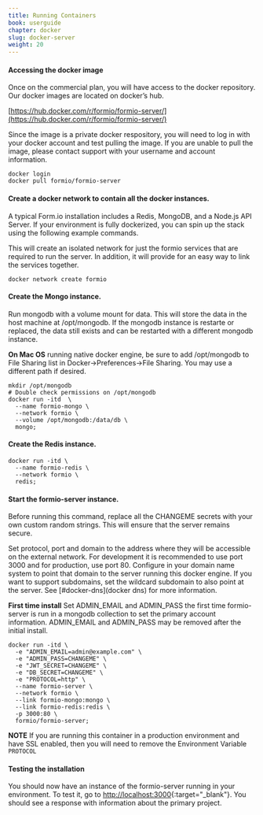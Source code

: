 ```yaml
---
title: Running Containers
book: userguide
chapter: docker
slug: docker-server
weight: 20
---
```

#### Accessing the docker image
Once on the commercial plan, you will have access to the docker repository. Our docker images are located on docker’s hub.

[https://hub.docker.com/r/formio/formio-server/](https://hub.docker.com/r/formio/formio-server/)

Since the image is a private docker respository, you will need to log in with your docker account and test pulling the image. If you are unable to pull the image, please contact support with your username and account information.

    docker login
    docker pull formio/formio-server

#### Create a docker network to contain all the docker instances.
A typical Form.io installation includes a Redis, MongoDB, and a Node.js API Server. If your environment is fully dockerized, you can spin up the stack using the following example commands.

This will create an isolated network for just the formio services that are required to run the server. In addition, it will provide for an easy way to link the services together.

    docker network create formio

#### Create the Mongo instance.
Run mongodb with a volume mount for data. This will store the data in the host machine at /opt/mongodb. If the mongodb instance is restarte or replaced, the data still exists and can be restarted with a different mongodb instance.

**On Mac OS** running native docker engine, be sure to add /opt/mongodb to File Sharing list in Docker->Preferences->File Sharing. You may use a different path if desired.

    mkdir /opt/mongodb
    # Double check permissions on /opt/mongodb
    docker run -itd  \
      --name formio-mongo \
      --network formio \
      --volume /opt/mongodb:/data/db \
      mongo;

#### Create the Redis instance.

    docker run -itd \
      --name formio-redis \
      --network formio \
      redis;

#### Start the formio-server instance.
Before running this command, replace all the CHANGEME secrets with your own custom random strings. This will ensure that the server remains secure.

Set protocol, port and domain to the address where they will be accessible on the external network. For development it is recommended to use port 3000 and for production, use port 80. Configure in your domain name system to point that domain to the server running this docker engine. If you want to support subdomains, set the wildcard subdomain to also point at the server. See [#docker-dns](docker dns) for more information.

**First time install**
Set ADMIN_EMAIL and ADMIN_PASS the first time formio-server is run in a mongodb collection to set the primary account information.
ADMIN_EMAIL and ADMIN_PASS may be removed after the initial install.

    docker run -itd \
      -e "ADMIN_EMAIL=admin@example.com" \
      -e "ADMIN_PASS=CHANGEME" \
      -e "JWT_SECRET=CHANGEME" \
      -e "DB_SECRET=CHANGEME" \
      -e "PROTOCOL=http" \
      --name formio-server \
      --network formio \
      --link formio-mongo:mongo \
      --link formio-redis:redis \
      -p 3000:80 \
      formio/formio-server;

**NOTE**
If you are running this container in a production environment and have SSL enabled, then you will need to remove the Environment Variable ```PROTOCOL```

#### Testing the installation
You should now have an instance of the formio-server running in your environment. To test it, go to [http://localhost:3000](http://localhost:3000){:target="_blank"}. You should see a response with information about the primary project.
